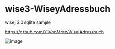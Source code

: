 # wise3-WiseyAdressbuch
wisej 3.0 sqlite sample

https://github.com/YilVonMotz/WisejAdressbuch

![image](https://user-images.githubusercontent.com/50413/187156042-24d40592-159b-454e-9a20-c1388e4918f9.png)
